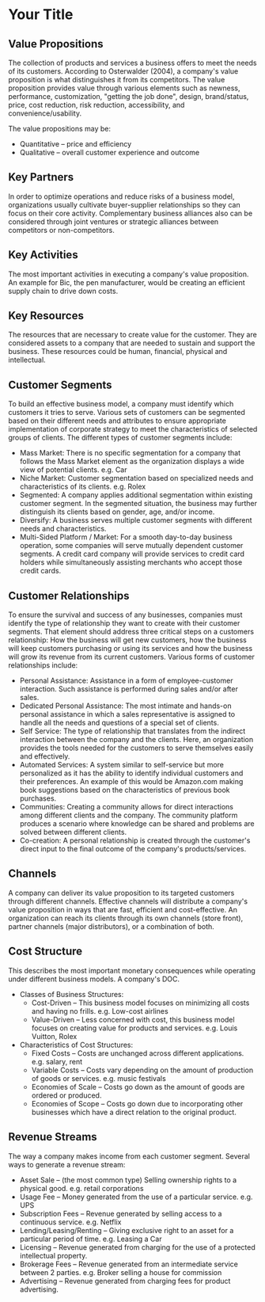 # Your Title

## Value Propositions

The collection of products and services a business offers to meet the needs of its customers. According to Osterwalder (2004), a company's value proposition is what distinguishes it from its competitors. The value proposition provides value through various elements such as newness, performance, customization, "getting the job done", design, brand/status, price, cost reduction, risk reduction, accessibility, and convenience/usability.

The value propositions may be:

* Quantitative – price and efficiency
* Qualitative – overall customer experience and outcome

## Key Partners

In order to optimize operations and reduce risks of a business model, organizations usually cultivate buyer-supplier relationships so they can focus on their core activity. Complementary business alliances also can be considered through joint ventures or strategic alliances between competitors or non-competitors.

## Key Activities

The most important activities in executing a company's value proposition. An example for Bic, the pen manufacturer, would be creating an efficient supply chain to drive down costs.

## Key Resources

The resources that are necessary to create value for the customer. They are considered assets to a company that are needed to sustain and support the business. These resources could be human, financial, physical and intellectual.

## Customer Segments

To build an effective business model, a company must identify which customers it tries to serve. Various sets of customers can be segmented based on their different needs and attributes to ensure appropriate implementation of corporate strategy to meet the characteristics of selected groups of clients. The different types of customer segments include:

* Mass Market: There is no specific segmentation for a company that follows the Mass Market element as the organization displays a wide view of potential clients. e.g. Car
* Niche Market: Customer segmentation based on specialized needs and characteristics of its clients. e.g. Rolex
* Segmented: A company applies additional segmentation within existing customer segment. In the segmented situation, the business may further distinguish its clients based on gender, age, and/or income.
* Diversify: A business serves multiple customer segments with different needs and characteristics.
* Multi-Sided Platform / Market: For a smooth day-to-day business operation, some companies will serve mutually dependent customer segments. A credit card company will provide services to credit card holders while simultaneously assisting merchants who accept those credit cards.

## Customer Relationships

To ensure the survival and success of any businesses, companies must identify the type of relationship they want to create with their customer segments. That element should address three critical steps on a customers relationship: How the business will get new customers, how the business will keep customers purchasing or using its services and how the business will grow its revenue from its current customers. Various forms of customer relationships include:

* Personal Assistance: Assistance in a form of employee-customer interaction. Such assistance is performed during sales and/or after sales.
* Dedicated Personal Assistance: The most intimate and hands-on personal assistance in which a sales representative is assigned to handle all the needs and questions of a special set of clients.
* Self Service: The type of relationship that translates from the indirect interaction between the company and the clients. Here, an organization provides the tools needed for the customers to serve themselves easily and effectively.
* Automated Services: A system similar to self-service but more personalized as it has the ability to identify individual customers and their preferences. An example of this would be Amazon.com making book suggestions based on the characteristics of previous book purchases.
* Communities: Creating a community allows for direct interactions among different clients and the company. The community platform produces a scenario where knowledge can be shared and problems are solved between different clients.
* Co-creation: A personal relationship is created through the customer's direct input to the final outcome of the company's products/services.

## Channels

A company can deliver its value proposition to its targeted customers through different channels. Effective channels will distribute a company's value proposition in ways that are fast, efficient and cost-effective. An organization can reach its clients through its own channels (store front), partner channels (major distributors), or a combination of both.

## Cost Structure

This describes the most important monetary consequences while operating under different business models. A company's DOC.

* Classes of Business Structures:
  * Cost-Driven – This business model focuses on minimizing all costs and having no frills. e.g. Low-cost airlines
  * Value-Driven – Less concerned with cost, this business model focuses on creating value for products and services. e.g. Louis Vuitton, Rolex
* Characteristics of Cost Structures:
  * Fixed Costs – Costs are unchanged across different applications. e.g. salary, rent
  * Variable Costs – Costs vary depending on the amount of production of goods or services. e.g. music festivals
  * Economies of Scale – Costs go down as the amount of goods are ordered or produced.
  * Economies of Scope – Costs go down due to incorporating other businesses which have a direct relation to the original product.

## Revenue Streams

The way a company makes income from each customer segment. Several ways to generate a revenue stream:

* Asset Sale – (the most common type) Selling ownership rights to a physical good. e.g. retail corporations
* Usage Fee – Money generated from the use of a particular service. e.g. UPS
* Subscription Fees – Revenue generated by selling access to a continuous service. e.g. Netflix
* Lending/Leasing/Renting – Giving exclusive right to an asset for a particular period of time. e.g. Leasing a Car
* Licensing – Revenue generated from charging for the use of a protected intellectual property.
* Brokerage Fees – Revenue generated from an intermediate service between 2 parties. e.g. Broker selling a house for commission
* Advertising – Revenue generated from charging fees for product advertising.
